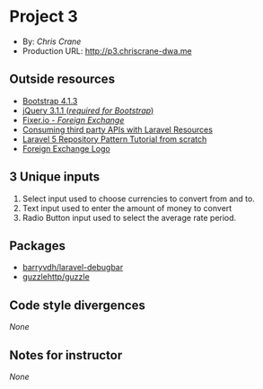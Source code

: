 # Project 3
+ By: *Chris Crane*
+ Production URL: <http://p3.chriscrane-dwa.me>

## Outside resources
+ [Bootstrap 4.1.3](https://getbootstrap.com/docs/4.1/getting-started/introduction/)
+ [jQuery 3.1.1 (*required for Bootstrap*)](https://jquery.com/download/)
+ [Fixer.io - *Foreign Exchange*](https://fixer.io)
+ [Consuming third party APIs with Laravel Resources](https://medium.com/@jeffochoa/consuming-third-pary-apis-with-laravel-resources-c13a0c7dc945)
+ [Laravel 5 Repository Pattern Tutorial from scratch](https://itsolutionstuff.com/post/laravel-5-repository-pattern-tutorial-from-scratchexample.html)
+ [Foreign Exchange Logo](http://www.fx-inn.com/trading-products/foreign-exchange/)

## 3 Unique inputs
1. Select input used to choose currencies to convert from and to.
2. Text input used to enter the amount of money to convert
3. Radio Button input used to select the average rate period.


## Packages
+ [barryvdh/laravel-debugbar](https://github.com/barryvdh/laravel-debugbar)
+ [guzzlehttp/guzzle](https://packagist.org/packages/guzzlehttp/guzzle)


## Code style divergences
*None*

## Notes for instructor
*None*
